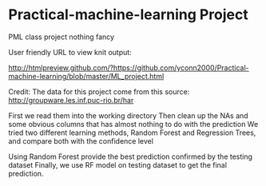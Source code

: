# Practical-machine-learning Project
PML class project
nothing fancy

User friendly URL to view knit output:

 http://htmlpreview.github.com/?https://github.com/yconn2000/Practical-machine-learning/blob/master/ML_project.html

Credit: The data for this project come from this source: http://groupware.les.inf.puc-rio.br/har

First we read them into the working directory
Then clean up the NAs and some obvious columns that has almost nothing to do with the prediction
We tried two different learning methods, Random Forest and Regression Trees, and compare both with the confidence level

Using Random Forest provide the best prediction confirmed by the testing dataset
Finally, we use RF model on testing dataset to get the final prediction.
